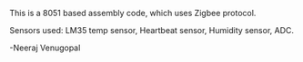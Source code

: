 This is a 8051 based assembly code, which uses Zigbee protocol.

Sensors used: LM35 temp sensor, Heartbeat sensor, Humidity sensor, ADC.

-Neeraj Venugopal